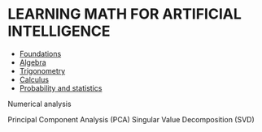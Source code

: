 # LEARNING MATH FOR ARTIFICIAL INTELLIGENCE

- [Foundations](./units/foundations.md)
- [Algebra](./units/algebra.md)
- [Trigonometry](./units/trigonometry.md)
- [Calculus](./units/calculus.md)
- [Probability and statistics](./units/probability_and_statistics.md)



Numerical analysis


Principal Component Analysis (PCA)
Singular Value Decomposition (SVD)